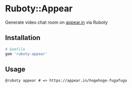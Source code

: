 # Ruboty::Appear

Generate video chat room on [appear.in](https://appear.in/) via Ruboty

## Installation

```ruby
# Gemfile
gem 'ruboty-appear'
```
## Usage

```
@ruboty appear # => https://appear.in/hogehoge-fugafuga
```


